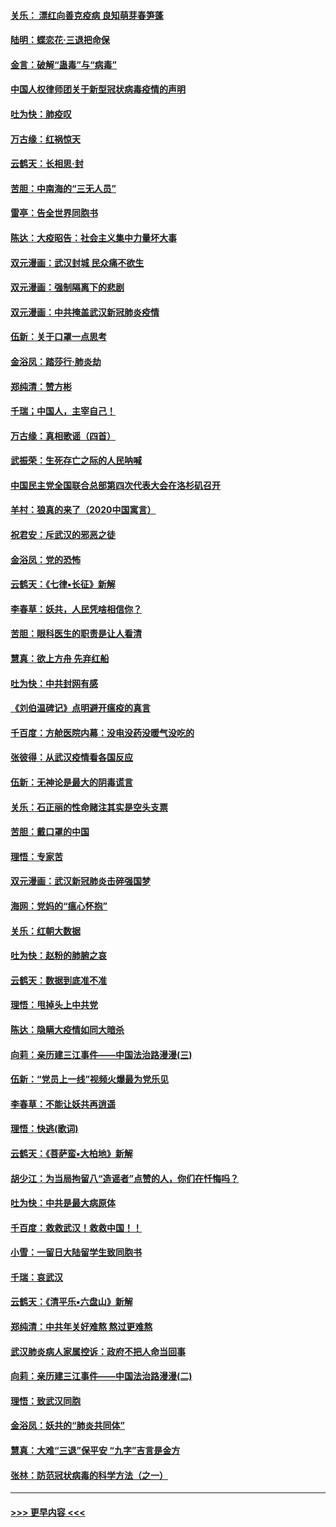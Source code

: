 #### [关乐： 漂红向善克疫病 良知萌芽春笋蓬](../pages/nsc993/n11865710.md?t=02131822) 
#### [陆明：蝶恋花‧三退把命保](../pages/nsc993/n11865673.md?t=02131822) 
#### [金言：破解“蛊毒”与“病毒”](../pages/nsc993/n11864103.md?t=02131822) 
#### [中国人权律师团关于新型冠状病毒疫情的声明](../pages/nsc993/n11864249.md?t=02131822) 
#### [吐为快：肺疫叹](../pages/nsc993/n11864027.md?t=02131822) 
#### [万古缘：红祸惊天](../pages/nsc993/n11864079.md?t=02131822) 
#### [云鹤天：长相思‧封](../pages/nsc993/n11864006.md?t=02131822) 
#### [苦胆：中南海的“三无人员”](../pages/nsc993/n11862997.md?t=02131822) 
#### [雷亭：告全世界同胞书](../pages/nsc993/n11862572.md?t=02131822) 
#### [陈达：大疫昭告：社会主义集中力量坏大事](../pages/nsc993/n11859419.md?t=02131822) 
#### [双元漫画：武汉封城 民众痛不欲生](../pages/nsc993/n11859287.md?t=02131822) 
#### [双元漫画：强制隔离下的悲剧](../pages/nsc993/n11859244.md?t=02131822) 
#### [双元漫画：中共掩盖武汉新冠肺炎疫情](../pages/nsc993/n11858249.md?t=02131822) 
#### [伍新：关于口罩一点思考](../pages/nsc993/n11859195.md?t=02131822) 
#### [金浴凤：踏莎行‧肺炎劫](../pages/nsc993/n11858227.md?t=02131822) 
#### [郑纯清：赞方彬](../pages/nsc993/n11856803.md?t=02131822) 
#### [千瑞；中国人，主宰自己！](../pages/nsc993/n11856793.md?t=02131822) 
#### [万古缘：真相歌谣（四首）](../pages/nsc993/n11856263.md?t=02131822) 
#### [武振荣：生死存亡之际的人民呐喊](../pages/nsc993/n11856256.md?t=02131822) 
#### [中国民主党全国联合总部第四次代表大会在洛杉矶召开](../pages/nsc993/n11856344.md?t=02131822) 
#### [羊村：狼真的来了（2020中国寓言）](../pages/nsc993/n11856229.md?t=02131822) 
#### [祝君安：斥武汉的邪恶之徒](../pages/nsc993/n11855861.md?t=02131822) 
#### [金浴凤：党的恐怖](../pages/nsc993/n11855849.md?t=02131822) 
#### [云鹤天：《七律▪长征》新解](../pages/nsc993/n11855479.md?t=02131822) 
#### [李春草：妖共，人民凭啥相信你？](../pages/nsc993/n11855196.md?t=02131822) 
#### [苦胆：眼科医生的职责是让人看清](../pages/nsc993/n11853840.md?t=02131822) 
#### [慧真：欲上方舟 先弃红船](../pages/nsc993/n11853483.md?t=02131822) 
#### [吐为快：中共封网有感](../pages/nsc993/n11852575.md?t=02131822) 
#### [《刘伯温碑记》点明避开瘟疫的真言](../pages/nsc993/n11852128.md?t=02131822) 
#### [千百度：方舱医院内幕：没电没药没暖气没吃的](../pages/nsc993/n11850211.md?t=02131822) 
#### [张彼得：从武汉疫情看各国反应](../pages/nsc993/n11850102.md?t=02131822) 
#### [伍新：无神论是最大的阴毒谎言](../pages/nsc993/n11846129.md?t=02131822) 
#### [关乐：石正丽的性命赌注其实是空头支票](../pages/nsc993/n11846109.md?t=02131822) 
#### [苦胆：戴口罩的中国](../pages/nsc993/n11845576.md?t=02131822) 
#### [理悟：专家苦](../pages/nsc993/n11845564.md?t=02131822) 
#### [双元漫画：武汉新冠肺炎击碎强国梦](../pages/nsc993/n11843320.md?t=02131822) 
#### [海网：党妈的“瘟心怀抱”](../pages/nsc993/n11840740.md?t=02131822) 
#### [关乐：红朝大数据](../pages/nsc993/n11840675.md?t=02131822) 
#### [吐为快：赵粉的肺腑之哀](../pages/nsc993/n11840618.md?t=02131822) 
#### [云鹤天：数据到底准不准](../pages/nsc993/n11840325.md?t=02131822) 
#### [理悟：甩掉头上中共党](../pages/nsc993/n11838826.md?t=02131822) 
#### [陈达：隐瞒大疫情如同大暗杀](../pages/nsc993/n11838771.md?t=02131822) 
#### [向莉：亲历建三江事件——中国法治路漫漫(三)](../pages/nsc993/n11831825.md?t=02131822) 
#### [伍新：“党员上一线”视频火爆最为党乐见](../pages/nsc993/n11838200.md?t=02131822) 
#### [李春草：不能让妖共再逍遥](../pages/nsc993/n11838102.md?t=02131822) 
#### [理悟：快逃(歌词)](../pages/nsc993/n11838083.md?t=02131822) 
#### [云鹤天：《菩萨蛮▪大柏地》新解](../pages/nsc993/n11838059.md?t=02131822) 
#### [胡少江：为当局拘留八“造谣者”点赞的人，你们在忏悔吗？](../pages/nsc993/n11836801.md?t=02131822) 
#### [吐为快：中共是最大病原体](../pages/nsc993/n11836748.md?t=02131822) 
#### [千百度：救救武汉！救救中国！！](../pages/nsc993/n11836145.md?t=02131822) 
#### [小雪：一留日大陆留学生致同胞书](../pages/nsc993/n11834624.md?t=02131822) 
#### [千瑞：哀武汉](../pages/nsc993/n11833647.md?t=02131822) 
#### [云鹤天：《清平乐▪六盘山》新解](../pages/nsc993/n11833611.md?t=02131822) 
#### [郑纯清：中共年关好难熬 熬过更难熬](../pages/nsc993/n11833489.md?t=02131822) 
#### [武汉肺炎病人家属控诉：政府不把人命当回事](../pages/nsc993/n11833205.md?t=02131822) 
#### [向莉：亲历建三江事件——中国法治路漫漫(二)](../pages/nsc993/n11829102.md?t=02131822) 
#### [理悟：致武汉同胞](../pages/nsc993/n11831522.md?t=02131822) 
#### [金浴凤：妖共的“肺炎共同体”](../pages/nsc993/n11829448.md?t=02131822) 
#### [慧真：大难“三退”保平安 “九字”吉言是金方](../pages/nsc993/n11829501.md?t=02131822) 
#### [张林：防范冠状病毒的科学方法（之一）](../pages/nsc993/n11828618.md?t=02131822) 

----
#### [ >>> 更早内容 <<< ](../indexes/nsc993-earlier.md)
